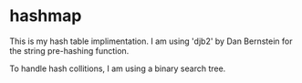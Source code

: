 # hashmap

This is my hash table implimentation.
I am using 'djb2' by Dan Bernstein for the string pre-hashing function.

To handle hash collitions, I am using a binary search tree.
